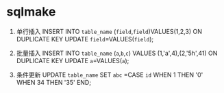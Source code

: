 # sqlmake


1. 单行插入
INSERT INTO `table_name` (`field`,`field`)VALUES(1,2,3) ON DUPLICATE KEY UPDATE `field`=VALUES(`field`);

2. 批量插入
INSERT INTO `table_name` (`a`,`b`,`c`) VALUES (1,'a',4),(2,'5h',41) ON DUPLICATE KEY UPDATE `a`=VALUES(`a`);

3. 条件更新
UPDATE `table_name` SET `abc` =CASE `id` WHEN 1 THEN '0' WHEN 34 THEN '35' END;